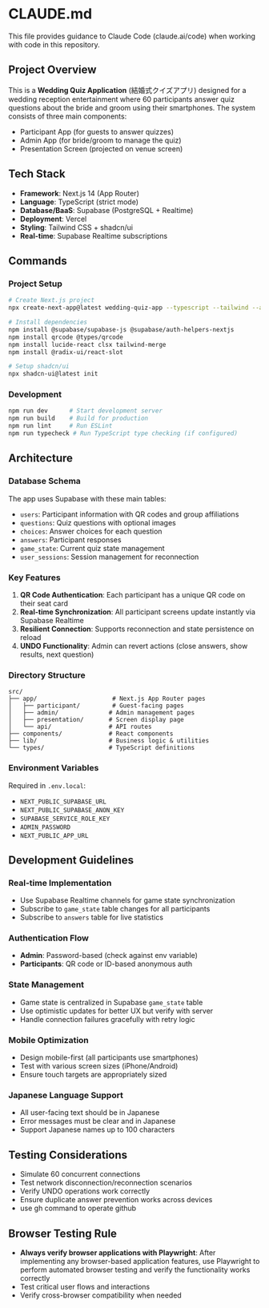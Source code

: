 # CLAUDE.md

This file provides guidance to Claude Code (claude.ai/code) when working with code in this repository.

## Project Overview

This is a **Wedding Quiz Application** (結婚式クイズアプリ) designed for a wedding reception entertainment where 60 participants answer quiz questions about the bride and groom using their smartphones. The system consists of three main components:
- Participant App (for guests to answer quizzes)
- Admin App (for bride/groom to manage the quiz)
- Presentation Screen (projected on venue screen)

## Tech Stack

- **Framework**: Next.js 14 (App Router)
- **Language**: TypeScript (strict mode)
- **Database/BaaS**: Supabase (PostgreSQL + Realtime)
- **Deployment**: Vercel
- **Styling**: Tailwind CSS + shadcn/ui
- **Real-time**: Supabase Realtime subscriptions

## Commands

### Project Setup
```bash
# Create Next.js project
npx create-next-app@latest wedding-quiz-app --typescript --tailwind --app

# Install dependencies
npm install @supabase/supabase-js @supabase/auth-helpers-nextjs
npm install qrcode @types/qrcode
npm install lucide-react clsx tailwind-merge
npm install @radix-ui/react-slot

# Setup shadcn/ui
npx shadcn-ui@latest init
```

### Development
```bash
npm run dev      # Start development server
npm run build    # Build for production
npm run lint     # Run ESLint
npm run typecheck # Run TypeScript type checking (if configured)
```

## Architecture

### Database Schema
The app uses Supabase with these main tables:
- `users`: Participant information with QR codes and group affiliations
- `questions`: Quiz questions with optional images
- `choices`: Answer choices for each question
- `answers`: Participant responses
- `game_state`: Current quiz state management
- `user_sessions`: Session management for reconnection

### Key Features
1. **QR Code Authentication**: Each participant has a unique QR code on their seat card
2. **Real-time Synchronization**: All participant screens update instantly via Supabase Realtime
3. **Resilient Connection**: Supports reconnection and state persistence on reload
4. **UNDO Functionality**: Admin can revert actions (close answers, show results, next question)

### Directory Structure
```
src/
├── app/                     # Next.js App Router pages
│   ├── participant/         # Guest-facing pages
│   ├── admin/              # Admin management pages
│   ├── presentation/       # Screen display page
│   └── api/                # API routes
├── components/             # React components
├── lib/                    # Business logic & utilities
└── types/                  # TypeScript definitions
```

### Environment Variables
Required in `.env.local`:
- `NEXT_PUBLIC_SUPABASE_URL`
- `NEXT_PUBLIC_SUPABASE_ANON_KEY`
- `SUPABASE_SERVICE_ROLE_KEY`
- `ADMIN_PASSWORD`
- `NEXT_PUBLIC_APP_URL`

## Development Guidelines

### Real-time Implementation
- Use Supabase Realtime channels for game state synchronization
- Subscribe to `game_state` table changes for all participants
- Subscribe to `answers` table for live statistics

### Authentication Flow
- **Admin**: Password-based (check against env variable)
- **Participants**: QR code or ID-based anonymous auth

### State Management
- Game state is centralized in Supabase `game_state` table
- Use optimistic updates for better UX but verify with server
- Handle connection failures gracefully with retry logic

### Mobile Optimization
- Design mobile-first (all participants use smartphones)
- Test with various screen sizes (iPhone/Android)
- Ensure touch targets are appropriately sized

### Japanese Language Support
- All user-facing text should be in Japanese
- Error messages must be clear and in Japanese
- Support Japanese names up to 100 characters

## Testing Considerations
- Simulate 60 concurrent connections
- Test network disconnection/reconnection scenarios
- Verify UNDO operations work correctly
- Ensure duplicate answer prevention works across devices
- use gh command to operate github

## Browser Testing Rule
- **Always verify browser applications with Playwright**: After implementing any browser-based application features, use Playwright to perform automated browser testing and verify the functionality works correctly
- Test critical user flows and interactions
- Verify cross-browser compatibility when needed
